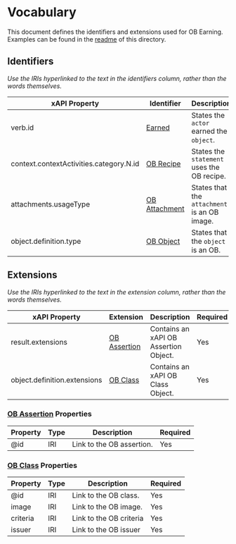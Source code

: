 # Vocabulary
This document defines the identifiers and extensions used for OB Earning. Examples can be found in the [readme](readme.md) of this directory.

## Identifiers
*Use the IRIs hyperlinked to the text in the identifiers column, rather than the words themselves.*

xAPI Property | Identifier | Description | Required
--- | --- | --- | ---
verb.id | [Earned](http://specification.openbadges.org/xapi/verbs/earned.json) | States the `actor` earned the `object`. | Yes
context.contextActivities.category.N.id | [OB Recipe](http://specification.openbadges.org/xapi/recipe/base/0) | States the `statement` uses the OB recipe. | Yes
attachments.usageType | [OB Attachment](http://specification.openbadges.org/xapi/attachment/badge.json) | States that the `attachment` is an OB image. | Yes
object.definition.type | [OB Object](http://activitystrea.ms/schema/1.0/badge) | States that the `object` is an OB. | Yes

## Extensions
*Use the IRIs hyperlinked to the text in the extension column, rather than the words themselves.*

xAPI Property | Extension | Description | Required
--- | --- | --- | ---
result.extensions | [OB Assertion](http://specification.openbadges.org/xapi/extensions/badgeassertion.json) | Contains an xAPI OB Assertion Object. | Yes
object.definition.extensions | [OB Class](http://specification.openbadges.org/xapi/extensions/badgeclass.json) | Contains an xAPI OB Class Object. | Yes

### [OB Assertion](http://specification.openbadges.org/xapi/extensions/badgeassertion.json) Properties

Property | Type | Description | Required
--- | --- | --- | ---
@id | IRI | Link to the OB assertion. | Yes


### [OB Class](http://specification.openbadges.org/xapi/extensions/badgeclass.json) Properties

Property | Type | Description | Required
--- | --- | --- | ---
@id | IRI | Link to the OB class. | Yes
image | IRI | Link to the OB image. | Yes
criteria | IRI | Link to the OB criteria | Yes
issuer | IRI | Link to the OB issuer | Yes
